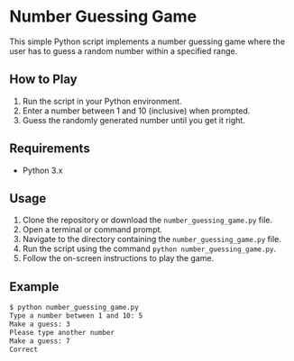 # Number Guessing Game

This simple Python script implements a number guessing game where the user has to guess a random number within a specified range.

## How to Play

1. Run the script in your Python environment.
2. Enter a number between 1 and 10 (inclusive) when prompted.
3. Guess the randomly generated number until you get it right.

## Requirements

- Python 3.x

## Usage

1. Clone the repository or download the `number_guessing_game.py` file.
2. Open a terminal or command prompt.
3. Navigate to the directory containing the `number_guessing_game.py` file.
4. Run the script using the command `python number_guessing_game.py`.
5. Follow the on-screen instructions to play the game.

## Example

```bash
$ python number_guessing_game.py
Type a number between 1 and 10: 5
Make a guess: 3
Please type another number
Make a guess: 7
Correct

